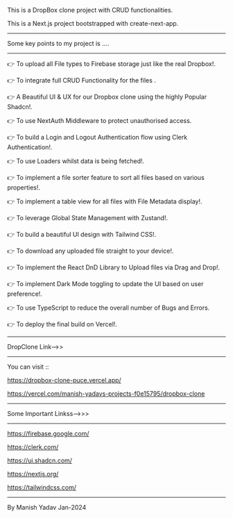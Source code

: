 This is a  DropBox clone project with CRUD functionalities.

This is a Next.js project bootstrapped with create-next-app.

_________________________________________________________________________________________________________________
Some  key points to my project is ....
__________________________________________________________________________________________________________________

👉 To upload all File types to Firebase storage just like the real Dropbox!.

👉 To integrate full CRUD Functionality for the files .

👉  A Beautiful UI & UX for our Dropbox clone using the highly Popular Shadcn!.

👉 To use NextAuth Middleware to protect unauthorised access.

👉 To build a Login and Logout Authentication flow using Clerk Authentication!.

👉 To use Loaders whilst data is being fetched!.


👉 To implement a file sorter feature to sort all files based on various properties!.

👉 To implement a table view for all files with File Metadata display!.

👉 To leverage Global State Management with Zustand!.


👉 To build a beautiful UI design with Tailwind CSS!.

👉 To download any uploaded file straight to your device!.

👉 To implement the React DnD Library to Upload files via Drag and Drop!.

👉 To implement Dark Mode toggling to update the UI based on user preference!.

👉 To use TypeScript to reduce the overall number of Bugs and Errors.

👉 To deploy the final build on Vercel!.

_____________________________________________________________________________________________________________________
DropClone Link-->>
_____________________________________________________________________________________________________________________
You can visit ::


https://dropbox-clone-puce.vercel.app/


https://vercel.com/manish-yadavs-projects-f0e15795/dropbox-clone

_______________________________________________________________________________________________________________________
Some Important Linkss-->>>
_______________________________________________________________________________________________________________________
https://firebase.google.com/



https://clerk.com/


https://ui.shadcn.com/


https://nextjs.org/


https://tailwindcss.com/


______________________________________________________________________________________________________________________
By Manish Yadav Jan-2024
